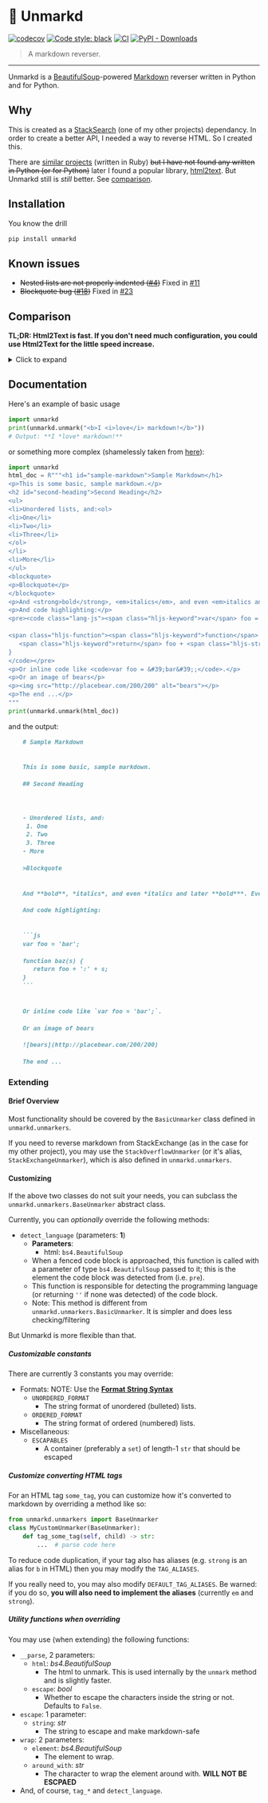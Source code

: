 # 🔄 Unmarkd
[![codecov](https://codecov.io/gh/ThatXliner/unmarkd/branch/master/graph/badge.svg?token=PWVIERHTG3)](https://codecov.io/gh/ThatXliner/unmarkd) [![Code style: black](https://img.shields.io/badge/code%20style-black-000000.svg)](https://github.com/psf/black) [![CI](https://github.com/ThatXliner/unmarkd/actions/workflows/ci.yml/badge.svg)](https://github.com/ThatXliner/unmarkd/actions/workflows/ci.yml) [![PyPI - Downloads](https://img.shields.io/pypi/dm/unmarkd)](https://pypi.org/project/unmarkd/)

> A markdown reverser.

---
Unmarkd is a [BeautifulSoup](https://github.com/ThatXliner/unmarkd/issues/4)-powered [Markdown](https://en.wikipedia.org/wiki/Markdown) reverser written in Python and for Python.

## Why

This is created as a [StackSearch](http://github.com/ThatXliner/stacksearch) (one of my other projects) dependancy. In order to create a better API, I needed a way to reverse HTML. So I created this.

There are [similar projects](https://github.com/xijo/reverse_markdown) (written in Ruby) ~~but I have not found any written in Python (or for Python)~~ later I found a popular library, [html2text](https://github.com/Alir3z4/html2text). But Unmarkd still is *still* better. See [comparison](#comparison).

## Installation

You know the drill

```bash
pip install unmarkd
```

## Known issues

 - ~~Nested lists are not properly indented ([#4](https://github.com/ThatXliner/unmarkd/issues/4))~~ Fixed in [#11](https://github.com/ThatXliner/unmarkd/pull/11)
 - ~~Blockquote bug ([#18](https://github.com/ThatXliner/unmarkd/issues/18))~~ Fixed in [#23](https://github.com/ThatXliner/unmarkd/pull/23)

## Comparison

**TL;DR: Html2Text is fast. If you don't need much configuration, you could use Html2Text for the little speed increase.**

<details>


<summary>Click to expand</summary>

### Speed

**TL;DR: Unmarkd < Html2Text**

Html2Text is basically faster:

![Benchmark](./assets/benchmark.png)

(The `DOC` variable used can be found [here](./assets/benchmark.html))

Unmarkd sacrifices speed for [power](#configurability).

Html2Text directly uses Python's [`html.parser`](https://docs.python.org/3/library/html.parser.html) module (in the standard library). On the other hand, Unmarkd uses the powerful HTML parsing library, `beautifulsoup4`. BeautifulSoup can be configured to use different HTML parsers. In Unmarkd, we configure it to use Python's `html.parser`, too.

But another layer of code means more code is ran.

I hope that's a good explanation of the speed difference.

### Correctness

**TL;DR: Unmarkd == Html2Text**

I actually found *two* html-to-markdown libraries. One of them was [Tomd](https://github.com/gaojiuli/tomd) which had an *incorrect implementation*:

![Actual results](./assets/tomd_cant_handle.png)

It seems to be abandoned, anyway.

Now with Html2Text and Unmarkd:

![Epic showdown](./assets/correct.png)


In other words, they *work*

### Configurability

**TL;DR: Unmarkd > Html2Text**

This is Unmarkd's strong point.

In Html2Text, you only have a limited [set of options](https://github.com/Alir3z4/html2text/blob/master/docs/usage.md#available-options).

In Unmarkd, you can subclass the `BaseUnmarker` and implement conversions for new tags (e.g. `<q>`), etc. In my opinion, it's much easier to extend and configure Unmarkd.

Unmarkd was originally written as a StackSearch dependancy.

Html2Text has no options for configuring parsing of code blocks. Unmarkd does

</details>

## Documentation

Here's an example of basic usage

```python
import unmarkd
print(unmarkd.unmark("<b>I <i>love</i> markdown!</b>"))
# Output: **I *love* markdown!**
```

or something more complex (shamelessly taken from [here](https://markdowntohtml.com)):

```python
import unmarkd
html_doc = R"""<h1 id="sample-markdown">Sample Markdown</h1>
<p>This is some basic, sample markdown.</p>
<h2 id="second-heading">Second Heading</h2>
<ul>
<li>Unordered lists, and:<ol>
<li>One</li>
<li>Two</li>
<li>Three</li>
</ol>
</li>
<li>More</li>
</ul>
<blockquote>
<p>Blockquote</p>
</blockquote>
<p>And <strong>bold</strong>, <em>italics</em>, and even <em>italics and later <strong>bold</strong></em>. Even <del>strikethrough</del>. <a href="https://markdowntohtml.com">A link</a> to somewhere.</p>
<p>And code highlighting:</p>
<pre><code class="lang-js"><span class="hljs-keyword">var</span> foo = <span class="hljs-string">'bar'</span>;

<span class="hljs-function"><span class="hljs-keyword">function</span> <span class="hljs-title">baz</span><span class="hljs-params">(s)</span> </span>{
   <span class="hljs-keyword">return</span> foo + <span class="hljs-string">':'</span> + s;
}
</code></pre>
<p>Or inline code like <code>var foo = &#39;bar&#39;;</code>.</p>
<p>Or an image of bears</p>
<p><img src="http://placebear.com/200/200" alt="bears"></p>
<p>The end ...</p>
"""
print(unmarkd.unmark(html_doc))
```
and the output:

```markdown
    # Sample Markdown


    This is some basic, sample markdown.

    ## Second Heading



    - Unordered lists, and:
     1. One
     2. Two
     3. Three
    - More

    >Blockquote


    And **bold**, *italics*, and even *italics and later **bold***. Even ~~strikethrough~~. [A link](https://markdowntohtml.com) to somewhere.

    And code highlighting:


    ```js
    var foo = 'bar';

    function baz(s) {
       return foo + ':' + s;
    }
    ```


    Or inline code like `var foo = 'bar';`.

    Or an image of bears

    ![bears](http://placebear.com/200/200)

    The end ...
```
### Extending

#### Brief Overview

Most functionality should be covered by the `BasicUnmarker` class defined in `unmarkd.unmarkers`.

If you need to reverse markdown from StackExchange (as in the case for my other project), you may use the `StackOverflowUnmarker` (or it's alias, `StackExchangeUnmarker`), which is also defined in `unmarkd.unmarkers`.

#### Customizing

If the above two classes do not suit your needs, you can subclass the `unmarkd.unmarkers.BaseUnmarker` abstract class.

Currently, you can *optionally* override the following methods:

 - `detect_language` (parameters: **1**)
    - **Parameters**:
        - html: `bs4.BeautifulSoup`
    - When a fenced code block is approached, this function is called with a parameter of type `bs4.BeautifulSoup` passed to it; this is the element the code block was detected from (i.e. `pre`).
    - This function is responsible for detecting the programming language (or returning `''` if none was detected) of the code block.
    - Note: This method is different from `unmarkd.unmarkers.BasicUnmarker`. It is simpler and does less checking/filtering


But Unmarkd is more flexible than that.

##### Customizable constants

There are currently 3 constants you may override:
 - Formats:
    NOTE: Use the [**Format String Syntax**](https://docs.python.org/3/library/string.html#formatstrings)
     - `UNORDERED_FORMAT`
        - The string format of unordered (bulleted) lists.
     - `ORDERED_FORMAT`
        -  The string format of ordered (numbered) lists.
 - Miscellaneous:
     - `ESCAPABLES`
        - A container (preferably a `set`) of length-1 `str` that should be escaped

##### Customize converting HTML tags

For an HTML tag `some_tag`, you can customize how it's converted to markdown by overriding a method like so:

```python
from unmarkd.unmarkers import BaseUnmarker
class MyCustomUnmarker(BaseUnmarker):
    def tag_some_tag(self, child) -> str:
        ...  # parse code here
```

To reduce code duplication, if your tag also has aliases (e.g. `strong` is an alias for `b` in HTML) then you may modify the `TAG_ALIASES`.

If you really need to, you may also modify `DEFAULT_TAG_ALIASES`. Be warned: if you do so, **you will also need to implement the aliases** (currently `em` and `strong`).

##### Utility functions when overriding

You may use (when extending) the following functions:

 - `__parse`, 2 parameters:
    - `html`: *bs4.BeautifulSoup*
        - The html to unmark. This is used internally by the `unmark` method and is slightly faster.
    - `escape`: *bool*
        - Whether to escape the characters inside the string or not. Defaults to `False`.
 - `escape`: 1 parameter:
    - `string`: *str*
        - The string to escape and make markdown-safe
 - `wrap`: 2 parameters:
    - `element`: *bs4.BeautifulSoup*
        - The element to wrap.
    - `around_with`: *str*
        - The character to wrap the element around with. **WILL NOT BE ESCPAED**
 - And, of course, `tag_*` and `detect_language`.
